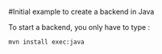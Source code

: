 #Initial example to create a backend in Java

To start a backend, you only have to type :

```bash
mvn install exec:java
```
